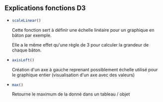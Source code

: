 ## Explications fonctions D3

- ```js
  scaleLinear()
  ```

  Cette fonction sert à définir une échelle linéaire pour un graphique en bâton par exemple.

  Elle a le même effet qu'une règle de 3 pour calculer la grandeur de chaque bâton.

  

- ```js
  axisLeft()
  ```

  Création d'un axe à gauche reprenant possiblement échelle utilisé pour le graphique entier  (visualisation d'un axe avec des valeurs)

- ```js
  max()
  ```

  Retourne le maximum de la donné dans un tableau / objet